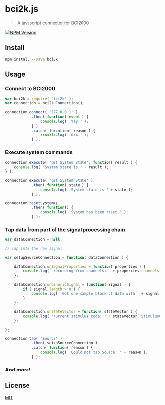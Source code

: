 # bci2k.js

> A javascript connector for BCI2000

[![NPM Version][npm-image]][npm-url]

## Install

```bash
npm install --save bci2k
```

## Usage

### Connect to BCI2000

```js
var bci2k = require( 'bci2k' );
var connection = bci2k.Connection();

connection.connect( '127.0.0.1' )
            .then( function( event ) {
                console.log( 'Yay!' );
            } )
            .catch( funcntion( reason ) {
                console.log( 'Boo.' );
            } );
```

### Execute system commands

```js
connection.execute( 'Get System State', function( result ) {
    console.log( 'System state is ' + result );
} );

connection.execute( 'Get System State' )
            .then( function( state ) {
                console.log( 'System state is ' + state );
            } );

connection.resetSystem()
            .then( function() {
                console.log( 'System has been reset.' );
            } );
```

### Tap data from part of the signal processing chain

```js
var dataConnection = null;

// Tap into the raw signal

var setupSourceConnection = function( dataConnection ) {

    dataConnection.onSignalProperties = function( properties ) {
        console.log( 'Recording from channels: ' + properties.channels );
    };

    dataConnection.onGenericSignal = function( signal ) {
        if ( signal.length > 0 ) {
            console.log( 'Got one sample block of data with ' + signal.length + ' channels and ' + signal[0].length + ' samples.' );
        }
    };

    dataConnection.onStateVector = function( stateVector ) {
        console.log( 'Current stimulus code: ' + stateVector['StimulusCode'] );
    };

};

connection.tap( 'Source' )
            .then( setupSourceConnection )
            .catch( function( reason ) {
                console.log( 'Could not tap Source: ' + reason );
            } );
```

### And more!


## License

[MIT](http://vjpr.mit-license.org)

[npm-image]: https://img.shields.io/npm/v/bci2k.svg
[npm-url]: https://npmjs.org/package/bci2k
